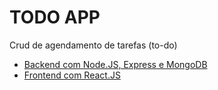 # TODO APP

Crud de agendamento de tarefas (to-do)

- [Backend com Node.JS, Express e MongoDB](./backend/README.md)
- [Frontend com React.JS](./frontend/README.md)